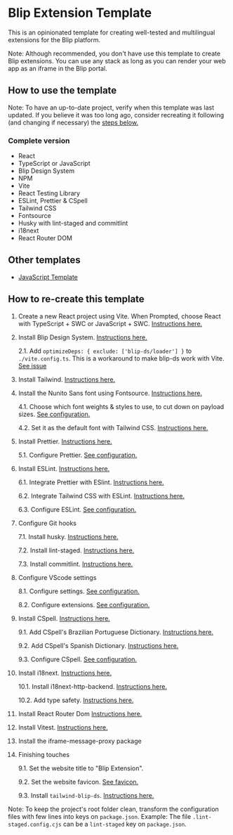 # Blip Extension Template

This is an opinionated template for creating well-tested and multilingual extensions for the Blip platform.

Note: Although recommended, you don't have use this template to create Blip extensions. You can use any stack as long as you can render your web app as an iframe in the Blip portal.

## How to use the template

<!-- TODO: Write -->

Note: To have an up-to-date project, verify when this template was last updated. If you believe it was too long ago, consider recreating it following (and changing if necessary) the [steps below.](#how-to-re-create-the-template)

### Complete version

-   React
-   TypeScript or JavaScript
-   Blip Design System
-   NPM
-   Vite
-   React Testing Library
-   ESLint, Prettier & CSpell
-   Tailwind CSS
-   Fontsource
-   Husky with lint-staged and commitlint
-   i18next
-   React Router DOM

<!-- TODO: Fix numbers -->

## Other templates

-   [JavaScript Template]()

## How to re-create this template

1. Create a new React project using Vite. When Prompted, choose React with TypeScript + SWC or JavaScript + SWC.
   [Instructions here.](https://vitejs.dev/guide/#scaffolding-your-first-vite-project)

2. Install Blip Design System. [Instructions here.](https://design.take.net/240287753/p/216ef2-instalao/t/773b48)

    2.1. Add `optimizeDeps: { exclude: ['blip-ds/loader'] }` to `./vite.config.ts`. This is a workaround to make blip-ds work with Vite. [See issue](https://github.com/vitejs/vite/issues/12434#issue-1626394546)

3. Install Tailwind. [Instructions here.](https://tailwindcss.com/docs/guides/vite)

4. Install the Nunito Sans font using Fontsource. [Instructions here.](https://fontsource.org/docs/getting-started)

    4.1. Choose which font weights & styles to use, to cut down on payload sizes. [See configuration.](./src/lib/setup/fonts.ts)

    4.2. Set it as the default font with Tailwind CSS. [Instructions here.](https://tailwindcss.com/docs/font-family#customizing-the-default-font)

5. Install Prettier. [Instructions here.](https://prettier.io/docs/en/install.html)

    5.1. Configure Prettier. [See configuration.](./package.json)

6. Install ESLint. [Instructions here.](https://eslint.org/docs/latest/use/getting-started)

    6.1. Integrate Prettier with ESlint. [Instructions here.](https://prettier.io/docs/en/integrating-with-linters.html)

    6.2. Integrate Tailwind CSS with ESLint. [Instructions here.](https://github.com/francoismassart/eslint-plugin-tailwindcss#2-install-eslint-plugin-tailwindcss)

    6.3. Configure ESLint. [See configuration.](./.eslintrc.cjs)

7. Configure Git hooks

    7.1. Install husky. [Instructions here.](https://typicode.github.io/husky/#/?id=install)

    7.2. Install lint-staged. [Instructions here.](https://www.npmjs.com/package/lint-staged)

    7.3. Install commitlint. [Instructions here.](https://commitlint.js.org/#/guides-local-setup?id=install-commitlint)

8. Configure VScode settings

    8.1. Configure settings. [See configuration.](./.vscode/settings.json)

    8.2. Configure extensions. [See configuration.](./.vscode/extensions.json)

9. Install CSpell. [Instructions here.](https://cspell.org/docs/installation/)

    9.1. Add CSpell's Brazilian Portuguese Dictionary. [Instructions here.](https://github.com/streetsidesoftware/cspell-dicts/tree/main/dictionaries/pt_BR)

    9.2. Add CSpell's Spanish Dictionary. [Instructions here.](https://github.com/streetsidesoftware/cspell-dicts/tree/main/dictionaries/es_ES)

    9.3. Configure CSpell. [See configuration.](./package.json)

10. Install i18next. [Instructions here.](https://react.i18next.com/getting-started)

    10.1. Install i18next-http-backend. [Instructions here.](https://react.i18next.com/getting-started)

    10.2. Add type safety. [Instructions here.](https://www.i18next.com/overview/typescript)

11. Install React Router Dom [Instructions here.](https://reactrouter.com/en/main/start/tutorial#setup)

12. Install Vitest. [Instructions here.](https://vitest.dev/guide/#adding-vitest-to-your-project)

13. Install the iframe-message-proxy package

14. Finishing touches

    9.1. Set the website title to "Blip Extension".

    9.2. Set the website favicon. [See favicon.](./public/blip.svg)

    9.3. Install `tailwind-blip-ds`. [Instructions here.](https://github.com/heloineto-take/tailwind-blip-ds#installation)

Note: To keep the project's root folder clean, transform the configuration files with few lines into keys on `package.json`. Example: The file `.lint-staged.config.cjs` can be a `lint-staged` key on `package.json`.
